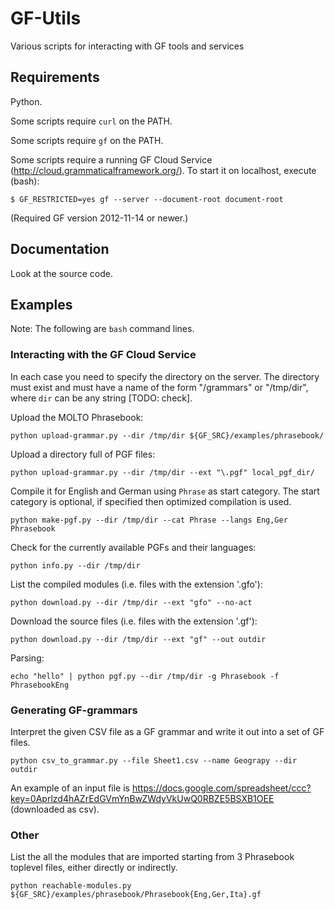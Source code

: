 GF-Utils
========

Various scripts for interacting with GF tools and services


Requirements
------------

Python.

Some scripts require `curl` on the PATH.

Some scripts require `gf` on the PATH.

Some scripts require a running GF Cloud Service (http://cloud.grammaticalframework.org/).
To start it on localhost, execute (bash):

	$ GF_RESTRICTED=yes gf --server --document-root document-root

(Required GF version 2012-11-14 or newer.)


Documentation
-------------

Look at the source code.


Examples
--------

Note: The following are `bash` command lines.

### Interacting with the GF Cloud Service

In each case you need to specify the directory on the server.
The directory must exist and must have a name of the form "/grammars" or
"/tmp/dir", where `dir` can be any string [TODO: check].

Upload the MOLTO Phrasebook:

	python upload-grammar.py --dir /tmp/dir ${GF_SRC}/examples/phrasebook/

Upload a directory full of PGF files:

	python upload-grammar.py --dir /tmp/dir --ext "\.pgf" local_pgf_dir/

Compile it for English and German using `Phrase` as start category.
The start category is optional, if specified then optimized compilation is used.

	python make-pgf.py --dir /tmp/dir --cat Phrase --langs Eng,Ger Phrasebook

Check for the currently available PGFs and their languages:

	python info.py --dir /tmp/dir

List the compiled modules (i.e. files with the extension '.gfo'):

	python download.py --dir /tmp/dir --ext "gfo" --no-act

Download the source files (i.e. files with the extension '.gf'):

	python download.py --dir /tmp/dir --ext "gf" --out outdir

Parsing:

	echo "hello" | python pgf.py --dir /tmp/dir -g Phrasebook -f PhrasebookEng


### Generating GF-grammars

Interpret the given CSV file as a GF grammar and write it out into a
set of GF files.

	python csv_to_grammar.py --file Sheet1.csv --name Geograpy --dir outdir

An example of an input file is
<https://docs.google.com/spreadsheet/ccc?key=0Aprlzd4hAZrEdGVmYnBwZWdyVkUwQ0RBZE5BSXB1OEE>
(downloaded as csv).


### Other

List the all the modules that are imported starting from 3 Phrasebook toplevel files,
either directly or indirectly.

	python reachable-modules.py ${GF_SRC}/examples/phrasebook/Phrasebook{Eng,Ger,Ita}.gf
